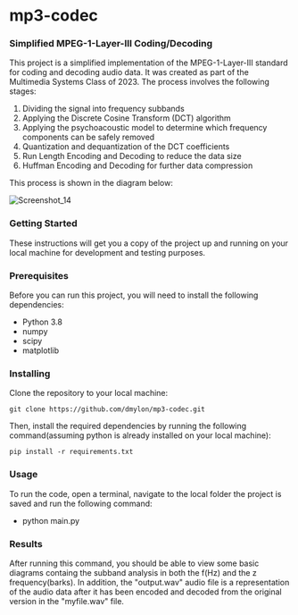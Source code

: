 # mp3-codec

### Simplified MPEG-1-Layer-III Coding/Decoding

This project is a simplified implementation of the MPEG-1-Layer-III standard for coding and decoding audio data. It was created as part of the Multimedia Systems Class of 2023. The process involves the following stages:

1. Dividing the signal into frequency subbands
2. Applying the Discrete Cosine Transform (DCT) algorithm
3. Applying the psychoacoustic model to determine which frequency components can be safely removed
4. Quantization and dequantization of the DCT coefficients
5. Run Length Encoding and Decoding to reduce the data size
6. Huffman Encoding and Decoding for further data compression

This process is shown in the diagram below:

![Screenshot_14](https://user-images.githubusercontent.com/47897459/213874673-391f1d0b-4f91-4a6e-ba82-d9b2d5820945.png)


### Getting Started
These instructions will get you a copy of the project up and running on your local machine for development and testing purposes.

### Prerequisites
Before you can run this project, you will need to install the following dependencies:

- Python 3.8
- numpy
- scipy
- matplotlib

### Installing
Clone the repository to your local machine:

```git clone https://github.com/dmylon/mp3-codec.git```

Then, install the required dependencies by running the following command(assuming python is already installed on your local machine):

```pip install -r requirements.txt```



### Usage
To run the code, open a terminal, navigate to the local folder the project is saved and run the following command:

- python main.py

### Results
After running this command, you should be able to view some basic diagrams containg the subband analysis in both the f(Hz) and the z frequency(barks). In addition, the  "output.wav" audio file is a representation of the audio data after it has been encoded and decoded from the original version in the "myfile.wav" file.
